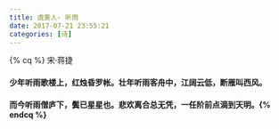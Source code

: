 ```yaml
---
title: 虞美人· 听雨
date: 2017-07-21 23:55:21
categories: [诗]
---
```

{% cq %} 宋·蒋捷
#### 少年听雨歌楼上，红烛昏罗帐。壮年听雨客舟中，江阔云低，断雁叫西风。
#### 而今听雨僧庐下，鬓已星星也。悲欢离合总无凭，一任阶前点滴到天明。{% endcq %} <!--more-->
